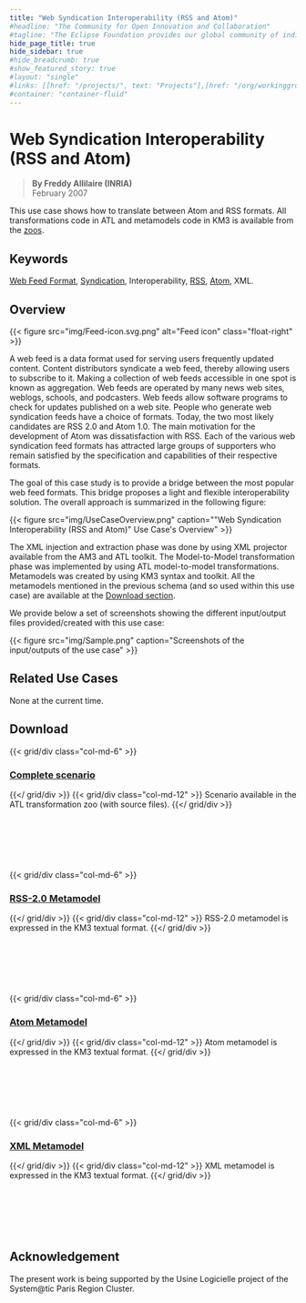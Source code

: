 ```yaml
---
title: "Web Syndication Interoperability (RSS and Atom)"
#headline: "The Community for Open Innovation and Collaboration"
#tagline: "The Eclipse Foundation provides our global community of individuals and organizations with a mature, scalable, and business-friendly environment for open source software collaboration and innovation."
hide_page_title: true
hide_sidebar: true
#hide_breadcrumb: true
#show_featured_story: true
#layout: "single"
#links: [[href: "/projects/", text: "Projects"],[href: "/org/workinggroups/", text: "Working Group"],[href: "/membership/", text: "Members"],[href: "/org/value", text: "Business Value"]]
#container: "container-fluid"
---
```


# Web Syndication Interoperability (RSS and Atom)

> **By Freddy Allilaire (INRIA)** \
> February 2007

This use case shows how to translate between Atom and RSS formats. All transformations code in ATL and metamodels code in KM3 is available from the [zoos](https://www.eclipse.org/gmt/am3/zoos/).

## Keywords

[Web Feed Format](https://en.wikipedia.org/wiki/Web_feed), [Syndication](https://en.wikipedia.org/wiki/Wikipedia:Syndication), Interoperability, [RSS](https://en.wikipedia.org/wiki/RSS_(file_format)), [Atom](https://en.wikipedia.org/wiki/Atom_%28standard%29), XML.

## Overview

{{< figure src="img/Feed-icon.svg.png" alt="Feed icon" class="float-right" >}}

A web feed is a data format used for serving users frequently updated content. Content distributors syndicate a web feed, thereby allowing users to subscribe to it. Making a collection of web feeds accessible in one spot is known as aggregation. Web feeds are operated by many news web sites, weblogs, schools, and podcasters. Web feeds allow software programs to check for updates published on a web site. People who generate web syndication feeds have a choice of formats. Today, the two most likely candidates are RSS 2.0 and Atom 1.0. The main motivation for the development of Atom was dissatisfaction with RSS. Each of the various web syndication feed formats has attracted large groups of supporters who remain satisfied by the specification and capabilities of their respective formats.

The goal of this case study is to provide a bridge between the most popular web feed formats. This bridge proposes a light and flexible interoperability solution. The overall approach is summarized in the following figure:

{{< figure src="img/UseCaseOverview.png" caption="\"Web Syndication Interoperability (RSS and Atom)\" Use Case's Overview" >}}

The XML injection and extraction phase was done by using XML projector available from the AM3 and ATL toolkit. The Model-to-Model transformation phase was implemented by using ATL model-to-model transformations. Metamodels was created by using KM3 syntax and toolkit. All the metamodels mentioned in the previous schema (and so used within this use case) are available at the [Download section](#download).

We provide below a set of screenshots showing the different input/output files provided/created with this use case:

{{< figure src="img/Sample.png" caption="Screenshots of the input/outputs of the use case" >}}

## Related Use Cases

None at the current time.

##  Download

{{< grid/div class="col-md-6" >}}
### [Complete scenario](../../atltransformations/#RSS2ATOM)
{{</ grid/div >}}
{{< grid/div class="col-md-12" >}}
Scenario available in the ATL transformation zoo (with source files).
{{</ grid/div >}}

&nbsp;

&nbsp;

&nbsp;

{{< grid/div class="col-md-6" >}}
### [RSS-2.0 Metamodel](https://www.eclipse.org/gmt/am3/zoos/atlanticZoo/#RSS-2.0)
{{</ grid/div >}}
{{< grid/div class="col-md-12" >}}
RSS-2.0 metamodel is expressed in the KM3 textual format.
{{</ grid/div >}}

&nbsp;

&nbsp;

&nbsp;

{{< grid/div class="col-md-6" >}}
### [Atom Metamodel](https://www.eclipse.org/gmt/am3/zoos/atlanticZoo/#ATOM)
{{</ grid/div >}}
{{< grid/div class="col-md-12" >}}
Atom metamodel is expressed in the KM3 textual format.
{{</ grid/div >}}

&nbsp;

&nbsp;

&nbsp;

{{< grid/div class="col-md-6" >}}
### [XML Metamodel](https://www.eclipse.org/gmt/am3/zoos/atlanticZoo/#XML)
{{</ grid/div >}}
{{< grid/div class="col-md-12" >}}
XML metamodel is expressed in the KM3 textual format.
{{</ grid/div >}}

&nbsp;

&nbsp;

&nbsp;

##  Acknowledgement

The present work is being supported by the Usine Logicielle project of the System@tic Paris Region Cluster.

